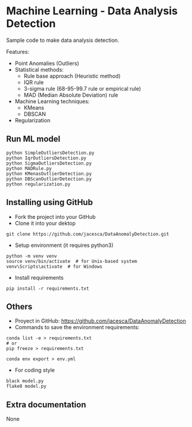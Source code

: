 # Machine Learning - Data Analysis Detection
Sample code to make data analysis detection.

Features:
- Point Anomalies (Outliers)
- Statistical methods:
    * Rule base approach (Heuristic method)
    * IQR rule
    * 3-sigma rule (68-95-99.7 rule or empirical rule)
    * MAD (Median Absolute Deviation) rule
- Machine Learning techniques:
    * KMeans
    * DBSCAN
- Regularization


## Run ML model
```
python SimpleOutliersDetection.py
python IqrOutliersDetection.py
python SigmaOutliersDetection.py
python MADRule.py
python KMenasOutlierDetection.py
python DBScanOutlierDetection.py
python regularization.py
```

## Installing using GitHub
- Fork the project into your GitHub
- Clone it into your dektop
```
git clone https://github.com/jacesca/DataAnomalyDetection.git
```
- Setup environment (it requires python3)
```
python -m venv venv
source venv/bin/activate  # for Unix-based system
venv\Scripts\activate  # for Windows
```
- Install requirements
```
pip install -r requirements.txt
```

## Others
- Proyect in GitHub: https://github.com/jacesca/DataAnomalyDetection
- Commands to save the environment requirements:
```
conda list -e > requirements.txt
# or
pip freeze > requirements.txt

conda env export > env.yml
```
- For coding style
```
black model.py
flake8 model.py
```

## Extra documentation
None
